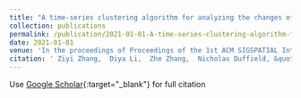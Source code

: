 ```yaml
---
title: "A time-series clustering algorithm for analyzing the changes of mobility pattern caused by COVID-19"
collection: publications
permalink: /publication/2021-01-01-A-time-series-clustering-algorithm-for-analyzing-the-changes-of-mobility-pattern-caused-by-COVID-19
date: 2021-01-01
venue: 'In the proceedings of Proceedings of the 1st ACM SIGSPATIAL International Workshop On Animal Movement Ecology And Human Mobility'
citation: ' Ziyi Zhang,  Diya Li,  Zhe Zhang,  Nicholas Duffield, &quot;A time-series clustering algorithm for analyzing the changes of mobility pattern caused by COVID-19.&quot; In the proceedings of Proceedings of the 1st ACM SIGSPATIAL International Workshop On Animal Movement Ecology And Human Mobility, 2021.'
---
```

Use [Google Scholar](https://scholar.google.com/scholar?q=A+time+series+clustering+algorithm+for+analyzing+the+changes+of+mobility+pattern+caused+by+COVID+19){:target="_blank"} for full citation
